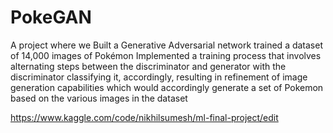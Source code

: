 # PokeGAN
A project where we Built a Generative Adversarial network trained a dataset of 14,000 images of Pokémon
Implemented a training process that involves alternating steps between the discriminator and generator with the discriminator classifying it, accordingly, resulting in refinement of image generation capabilities which would accordingly generate a set of Pokemon based on the various images in the dataset

https://www.kaggle.com/code/nikhilsumesh/ml-final-project/edit
